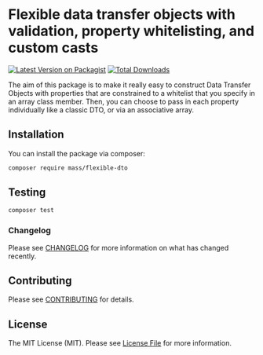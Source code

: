# Flexible data transfer objects with validation, property whitelisting, and custom casts

[![Latest Version on Packagist](https://img.shields.io/packagist/v/mass6/flexible-dto.svg?style=flat-square)](https://packagist.org/packages/mass6/flexible-dto)
[![Total Downloads](https://img.shields.io/packagist/dt/mass6/flexible-dto.svg?style=flat-square)](https://packagist.org/packages/mass6/flexible-dto)

The aim of this package is to make it really easy to construct Data Transfer Objects with properties
that are constrained to a whitelist that you specify in an array class member. Then, you can choose to pass in
each property individually like a classic DTO, or via an associative array.

## Installation

You can install the package via composer:

```bash
composer require mass/flexible-dto
```

## Testing

``` bash
composer test
```

### Changelog

Please see [CHANGELOG](CHANGELOG.md) for more information on what has changed recently.

## Contributing

Please see [CONTRIBUTING](CONTRIBUTING.md) for details.

## License

The MIT License (MIT). Please see [License File](LICENSE.md) for more information.